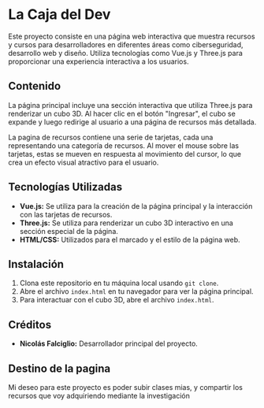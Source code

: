 # La Caja del Dev

Este proyecto consiste en una página web interactiva que muestra recursos y cursos para desarrolladores en diferentes áreas como ciberseguridad, desarrollo web y diseño. Utiliza tecnologías como Vue.js y Three.js para proporcionar una experiencia interactiva a los usuarios.

## Contenido 

La página principal incluye una sección interactiva que utiliza Three.js para renderizar un cubo 3D. Al hacer clic en el botón "Ingresar", el cubo se expande y luego redirige al usuario a una página de recursos más detallada.

La pagina de recursos contiene una serie de tarjetas, cada una representando una categoría de recursos. Al mover el mouse sobre las tarjetas, estas se mueven en respuesta al movimiento del cursor, lo que crea un efecto visual atractivo para el usuario.

## Tecnologías Utilizadas

- **Vue.js:** Se utiliza para la creación de la página principal y la interacción con las tarjetas de recursos.
- **Three.js:** Se utiliza para renderizar un cubo 3D interactivo en una sección especial de la página.
- **HTML/CSS:** Utilizados para el marcado y el estilo de la página web.

## Instalación

1. Clona este repositorio en tu máquina local usando `git clone`.
2. Abre el archivo `index.html` en tu navegador para ver la página principal.
3. Para interactuar con el cubo 3D, abre el archivo `index.html`.


## Créditos

- **Nicolás Falciglio:** Desarrollador principal del proyecto.

## Destino de la pagina

Mi deseo para este proyecto es poder subir clases mias, y compartir los recursos que voy adquiriendo mediante la investigación